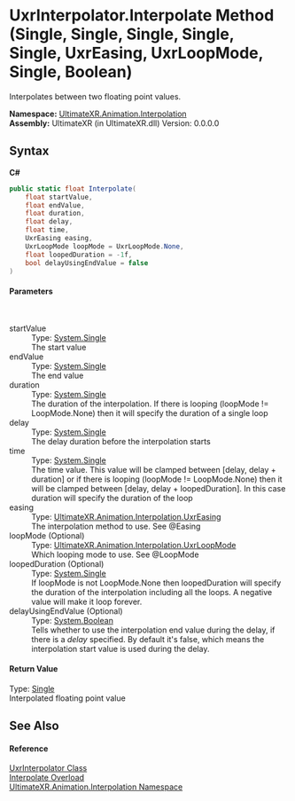 # UxrInterpolator.Interpolate Method (Single, Single, Single, Single, Single, UxrEasing, UxrLoopMode, Single, Boolean)
 

Interpolates between two floating point values.

**Namespace:**&nbsp;<a href="N_UltimateXR_Animation_Interpolation">UltimateXR.Animation.Interpolation</a><br />**Assembly:**&nbsp;UltimateXR (in UltimateXR.dll) Version: 0.0.0.0

## Syntax

**C#**<br />
``` C#
public static float Interpolate(
	float startValue,
	float endValue,
	float duration,
	float delay,
	float time,
	UxrEasing easing,
	UxrLoopMode loopMode = UxrLoopMode.None,
	float loopedDuration = -1f,
	bool delayUsingEndValue = false
)
```


#### Parameters
&nbsp;<dl><dt>startValue</dt><dd>Type: <a href="https://docs.microsoft.com/dotnet/api/system.single" target="_blank" rel="noopener noreferrer">System.Single</a><br />The start value</dd><dt>endValue</dt><dd>Type: <a href="https://docs.microsoft.com/dotnet/api/system.single" target="_blank" rel="noopener noreferrer">System.Single</a><br />The end value</dd><dt>duration</dt><dd>Type: <a href="https://docs.microsoft.com/dotnet/api/system.single" target="_blank" rel="noopener noreferrer">System.Single</a><br />The duration of the interpolation. If there is looping (loopMode != LoopMode.None) then it will specify the duration of a single loop</dd><dt>delay</dt><dd>Type: <a href="https://docs.microsoft.com/dotnet/api/system.single" target="_blank" rel="noopener noreferrer">System.Single</a><br />The delay duration before the interpolation starts</dd><dt>time</dt><dd>Type: <a href="https://docs.microsoft.com/dotnet/api/system.single" target="_blank" rel="noopener noreferrer">System.Single</a><br />The time value. This value will be clamped between [delay, delay + duration] or if there is looping (loopMode != LoopMode.None) then it will be clamped between [delay, delay + loopedDuration]. In this case duration will specify the duration of the loop</dd><dt>easing</dt><dd>Type: <a href="T_UltimateXR_Animation_Interpolation_UxrEasing">UltimateXR.Animation.Interpolation.UxrEasing</a><br />The interpolation method to use. See @Easing</dd><dt>loopMode (Optional)</dt><dd>Type: <a href="T_UltimateXR_Animation_Interpolation_UxrLoopMode">UltimateXR.Animation.Interpolation.UxrLoopMode</a><br />Which looping mode to use. See @LoopMode</dd><dt>loopedDuration (Optional)</dt><dd>Type: <a href="https://docs.microsoft.com/dotnet/api/system.single" target="_blank" rel="noopener noreferrer">System.Single</a><br />If loopMode is not LoopMode.None then loopedDuration will specify the duration of the interpolation including all the loops. A negative value will make it loop forever.</dd><dt>delayUsingEndValue (Optional)</dt><dd>Type: <a href="https://docs.microsoft.com/dotnet/api/system.boolean" target="_blank" rel="noopener noreferrer">System.Boolean</a><br />Tells whether to use the interpolation end value during the delay, if there is a *delay* specified. By default it's false, which means the interpolation start value is used during the delay.</dd></dl>

#### Return Value
Type: <a href="https://docs.microsoft.com/dotnet/api/system.single" target="_blank" rel="noopener noreferrer">Single</a><br />Interpolated floating point value

## See Also


#### Reference
<a href="T_UltimateXR_Animation_Interpolation_UxrInterpolator">UxrInterpolator Class</a><br /><a href="Overload_UltimateXR_Animation_Interpolation_UxrInterpolator_Interpolate">Interpolate Overload</a><br /><a href="N_UltimateXR_Animation_Interpolation">UltimateXR.Animation.Interpolation Namespace</a><br />